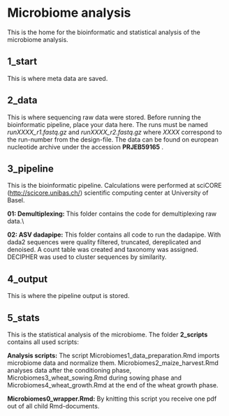 # Microbiome analysis

This is the home for the bioinformatic and statistical analysis of the microbiome analysis.

## 1_start

This is where meta data are saved.

## 2_data

This is where sequencing raw data were stored. Before running the bioinformatic pipeline, place your data here. The runs must be named *runXXXX_r1.fastq.gz* and *runXXXX_r2.fastq.gz* where *XXXX* correspond to the run-number from the design-file. The data can be found on european nucleotide archive under the accession **PRJEB59165** .

## 3_pipeline

This is the bioinformatic pipeline. Calculations were performed at sciCORE (<http://scicore.unibas.ch/>) scientific computing center at University of Basel.

**01: Demultiplexing:** This folder contains the code for demultiplexing raw data.\

**02: ASV dadapipe:** This folder contains all code to run the dadapipe. With dada2 sequences were quality filtered, truncated, dereplicated and denoised. A count table was created and taxonomy was assigned. DECIPHER was used to cluster sequences by similarity.

## 4_output

This is where the pipeline output is stored.

## 5_stats

This is the statistical analysis of the microbiome. The folder **2_scripts** contains all used scripts:

**Analysis scripts:** The script Microbiomes1_data_preparation.Rmd imports microbiome data and normalize them. Microbiomes2_maize_harvest.Rmd analyses data after the conditioning phase, Microbiomes3_wheat_sowing.Rmd during sowing phase and Microbiomes4_wheat_growth.Rmd at the end of the wheat growth phase.

**Microbiomes0_wrapper.Rmd:** By knitting this script you receive one pdf out of all child Rmd-documents.
